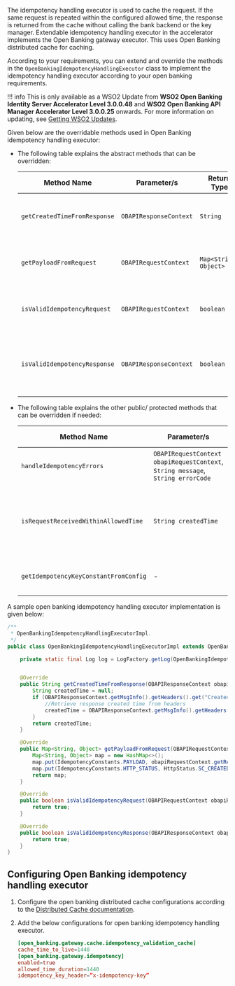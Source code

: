 The idempotency handling executor is used to cache the request. If the same request is repeated within the configured allowed 
time, the response is returned from the cache without calling the bank backend or the key manager. Extendable idempotency
handling executor in the accelerator implements the Open Banking gateway executor. This uses Open Banking distributed
cache for caching. 

According to your requirements, you can extend and override the methods in the `OpenBankingIdempotencyHandlingExecutor`
class to implement the idempotency handling executor according to your open banking requirements.

!!! info
    This is only available as a WSO2 Update from **WSO2 Open Banking Identity Server Accelerator Level 3.0.0.48** and 
    **WSO2 Open Banking API Manager Accelerator Level 3.0.0.25** onwards. For more information on updating, see 
    [Getting WSO2 Updates](../install-and-setup/setting-up-servers.md#getting-wso2-updates).

[//]: # (To achieve the above, extend the following class:)

[//]: # ()
[//]: # (```java)

[//]: # (FQN)

[//]: # (```)

Given below are the overridable methods used in Open Banking idempotency handling executor:

- The following table explains the abstract methods that can be overridden:

     | Method Name  	| Parameter/s      | Return Type 				 | Purpose of the Method	      |
     |------------------|------------------|-----------------------------|--------------------------------|
     | `getCreatedTimeFromResponse`	| `OBAPIResponseContext` | `String`	        | To extract the created time from the response |
     | `getPayloadFromRequest` | `OBAPIRequestContext` | `Map<String, Object>` | To extract the payload and HTTP status from the request |
     | `isValidIdempotencyRequest` | `OBAPIRequestContext` | `boolean`        | To check if the request is an idempotency valid request |
     | `isValidIdempotencyResponse`	| `OBAPIResponseContext` | `boolean`        | To check if the response is an idempotency valid response |

- The following table explains the other public/ protected methods that can be overridden if needed:

     | Method Name  	| Parameter/s                                                                      | Return Type 				| Purpose of the Method	                                                             |
     |----------------------------------------------------------------------------------|----------|------------------------------------------------------------------------------------|--------------------	|
     | `handleIdempotencyErrors`	| `OBAPIRequestContext obapiRequestContext`, </br> `String message`, </br> `String errorCode` | `ArrayList<OpenBankingExecutorError>`	| To handle errors in idempotency validation                                         |
     | `isRequestReceivedWithinAllowedTime` | `String createdTime`                                                             | `boolean` | To check whether the difference between two dates is less than the configured time |
     | `getIdempotencyKeyConstantFromConfig` | -                                                                                | `String` | To get the Idempotency Key from the configurations                                 |

A sample open banking idempotency handling executor implementation is given below:

```java
/**
 * OpenBankingIdempotencyHandlingExecutorImpl.
 */
public class OpenBankingIdempotencyHandlingExecutorImpl extends OpenBankingIdempotencyHandlingExecutor {

    private static final Log log = LogFactory.getLog(OpenBankingIdempotencyHandlingExecutorImpl.class);


    @Override
    public String getCreatedTimeFromResponse(OBAPIResponseContext obapiResponseContext) {
        String createdTime = null;
        if (OBAPIResponseContext.getMsgInfo().getHeaders().get("CreatedTime") != null) {
            //Retrieve response created time from headers
            createdTime = OBAPIResponseContext.getMsgInfo().getHeaders().get("CreatedTime");
        }
        return createdTime;
    }

    @Override
    public Map<String, Object> getPayloadFromRequest(OBAPIRequestContext obapiRequestContext) {
        Map<String, Object> map = new HashMap<>();
        map.put(IdempotencyConstants.PAYLOAD, obapiRequestContext.getRequestPayload());
        map.put(IdempotencyConstants.HTTP_STATUS, HttpStatus.SC_CREATED);
        return map;
    }

    @Override
    public boolean isValidIdempotencyRequest(OBAPIRequestContext obapiRequestContext) {
        return true;
    }

    @Override
    public boolean isValidIdempotencyResponse(OBAPIResponseContext obapiResponseContext) {
        return true;
    }
}
```

## Configuring Open Banking idempotency handling executor

1. Configure the open banking distributed cache configurations according to the [Distributed Cache documentation](distributed-cache.md). 
2. Add the below configurations for open banking idempotency handling executor.

    ```toml
    [open_banking.gateway.cache.idempotency_validation_cache]
    cache_time_to_live=1440
    [open_banking.gateway.idempotency]
    enabled=true
    allowed_time_duration=1440
    idempotency_key_header=”x-idempotency-key”
    ```
